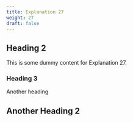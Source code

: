 ```yaml
---
title: Explanation 27
weight: 27
draft: false
---
```


## Heading 2

This is some dummy content for Explanation 27.

### Heading 3

Another heading

## Another Heading 2

